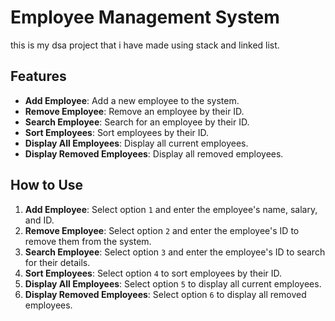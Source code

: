 # Employee Management System

this is my dsa project that i have made using stack and linked list.

## Features

- **Add Employee**: Add a new employee to the system.
- **Remove Employee**: Remove an employee by their ID.
- **Search Employee**: Search for an employee by their ID.
- **Sort Employees**: Sort employees by their ID.
- **Display All Employees**: Display all current employees.
- **Display Removed Employees**: Display all removed employees.

## How to Use

1. **Add Employee**: Select option `1` and enter the employee's name, salary, and ID.
2. **Remove Employee**: Select option `2` and enter the employee's ID to remove them from the system.
3. **Search Employee**: Select option `3` and enter the employee's ID to search for their details.
4. **Sort Employees**: Select option `4` to sort employees by their ID.
5. **Display All Employees**: Select option `5` to display all current employees.
6. **Display Removed Employees**: Select option `6` to display all removed employees.

